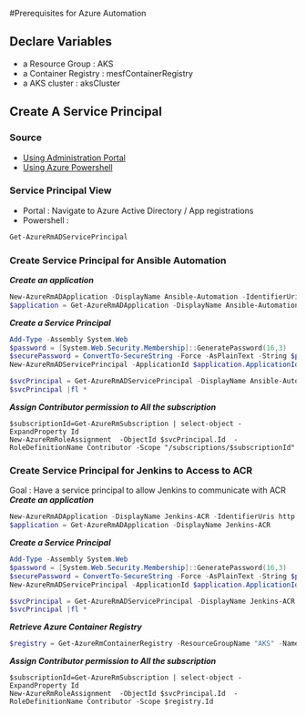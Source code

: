 #Prerequisites for Azure Automation

## Declare Variables 
* a Resource Group : AKS
* a Container Registry : mesfContainerRegistry
* a AKS cluster : aksCluster

## Create A Service Principal
### Source
* [Using Administration Portal](https://docs.microsoft.com/fr-fr/azure/active-directory/develop/howto-create-service-principal-portal)  
* [Using Azure Powershell](https://docs.microsoft.com/fr-fr/azure/active-directory/develop/howto-authenticate-service-principal-powershell)

### Service Principal View
* Portal : Navigate to Azure Active Directory / App registrations  
* Powershell : 
```powershell
Get-AzureRmADServicePrincipal
```

### Create Service Principal for Ansible Automation
***Create an application***
```powershell
New-AzureRmADApplication -DisplayName Ansible-Automation -IdentifierUris http://azure/ansible  
$application = Get-AzureRmADApplication -DisplayName Ansible-Automation  
```

***Create a Service Principal***
```powershell
Add-Type -Assembly System.Web  
$password = [System.Web.Security.Membership]::GeneratePassword(16,3)  
$securePassword = ConvertTo-SecureString -Force -AsPlainText -String $password  
New-AzureRmADServicePrincipal -ApplicationId $application.ApplicationId -Password $securePassword  

$svcPrincipal = Get-AzureRmADServicePrincipal -DisplayName Ansible-Automation
$svcPrincipal |fl *
```

***Assign Contributor permission to All the subscription***
```
$subscriptionId=Get-AzureRmSubscription | select-object -ExpandProperty Id
New-AzureRmRoleAssignment  -ObjectId $svcPrincipal.Id  -RoleDefinitionName Contributor -Scope "/subscriptions/$subscriptionId"
```

### Create Service Principal for Jenkins to Access to ACR
Goal : Have a service principal to allow Jenkins to communicate with ACR
***Create an application***
```powershell
New-AzureRmADApplication -DisplayName Jenkins-ACR -IdentifierUris http://azure/jenkins-acr  
$application = Get-AzureRmADApplication -DisplayName Jenkins-ACR  
```

***Create a Service Principal***
```powershell
Add-Type -Assembly System.Web  
$password = [System.Web.Security.Membership]::GeneratePassword(16,3)  
$securePassword = ConvertTo-SecureString -Force -AsPlainText -String $password  
New-AzureRmADServicePrincipal -ApplicationId $application.ApplicationId -Password $securePassword  

$svcPrincipal = Get-AzureRmADServicePrincipal -DisplayName Jenkins-ACR
$svcPrincipal |fl *
```

***Retrieve Azure Container Registry***
```powershell
$registry = Get-AzureRmContainerRegistry -ResourceGroupName "AKS" -Name mesfContainerRegistry
```

***Assign Contributor permission to All the subscription***
```
$subscriptionId=Get-AzureRmSubscription | select-object -ExpandProperty Id
New-AzureRmRoleAssignment  -ObjectId $svcPrincipal.Id  -RoleDefinitionName Contributor -Scope $registry.Id
```
